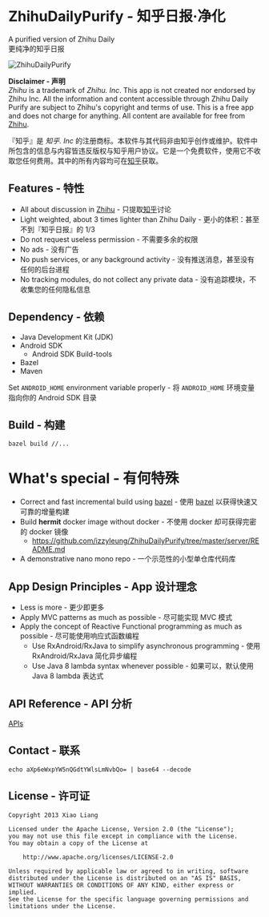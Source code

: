 ZhihuDailyPurify - 知乎日报·净化
================

A purified version of Zhihu Daily  
更纯净的知乎日报

![ZhihuDailyPurify](https://raw.githubusercontent.com/izzyleung/ZhihuDailyPurify/master/ZhihuDailyPurify.png)

__Disclaimer - 声明__  
*Zhihu* is a trademark of *Zhihu. Inc*. This app is not created nor endorsed by Zhihu Inc. All the information and content accessible through Zhihu Daily Purify are subject to Zhihu's copyright and terms of use. This is a free app and does not charge for anything. All content are available for free from [Zhihu](http://www.zhihu.com).

『知乎』是 *知乎. Inc* 的注册商标。本软件与其代码非由知乎创作或维护。软件中所包含的信息与内容皆违反版权与知乎用户协议。它是一个免费软件，使用它不收取您任何费用。其中的所有内容均可在[知乎](http://www.zhihu.com)获取。

## Features - 特性
  - All about discussion in [Zhihu](http://www.zhihu.com) - 只提取[知乎](http://www.zhihu.com)讨论
  - Light weighted, about 3 times lighter than Zhihu Daily - 更小的体积：甚至不到『知乎日报』的 1/3
  - Do not request useless permission - 不需要多余的权限
  - No ads - 没有广告
  - No push services, or any background activity - 没有推送消息，甚至没有任何的后台进程
  - No tracking modules, do not collect any private data - 没有追踪模块，不收集您的任何隐私信息

## Dependency - 依赖
  - Java Development Kit (JDK)
  - Android SDK
    - Android SDK Build-tools
  - Bazel
  - Maven

Set `ANDROID_HOME` environment variable properly - 将 `ANDROID_HOME` 环境变量指向你的 Android SDK 目录  

## Build - 构建
`bazel build //...`  

# What's special - 有何特殊
  - Correct and fast incremental build using [bazel](bazel.build) - 使用 [bazel](bazel.build) 以获得快速又可靠的增量构建
  - Build __hermit__ docker image without docker - 不使用 docker 却可获得完密的 docker 镜像
    - https://github.com/izzyleung/ZhihuDailyPurify/tree/master/server/README.md
  - A demonstrative nano mono repo - 一个示范性的小型单仓库代码库

## App Design Principles - App 设计理念
  - Less is more - 更少即更多
  - Apply MVC patterns as much as possible - 尽可能实现 MVC 模式
  - Apply the concept of Reactive Functional programming as much as possible - 尽可能使用响应式函数编程
    - Use RxAndroid/RxJava to simplify asynchronous programming - 使用 RxAndroid/RxJava 简化异步编程
    - Use Java 8 lambda syntax whenever possible - 如果可以，默认使用 Java 8 lambda 表达式

## API Reference - API 分析
[APIs](https://github.com/izzyleung/ZhihuDailyPurify/wiki/%E7%9F%A5%E4%B9%8E%E6%97%A5%E6%8A%A5-API-%E5%88%86%E6%9E%90)

## Contact - 联系
`echo aXp6eWxpYW5nQGdtYWlsLmNvbQo= | base64 --decode`

## License - 许可证
    Copyright 2013 Xiao Liang

    Licensed under the Apache License, Version 2.0 (the "License");
    you may not use this file except in compliance with the License.
    You may obtain a copy of the License at

        http://www.apache.org/licenses/LICENSE-2.0

    Unless required by applicable law or agreed to in writing, software
    distributed under the License is distributed on an "AS IS" BASIS,
    WITHOUT WARRANTIES OR CONDITIONS OF ANY KIND, either express or implied.
    See the License for the specific language governing permissions and
    limitations under the License.
